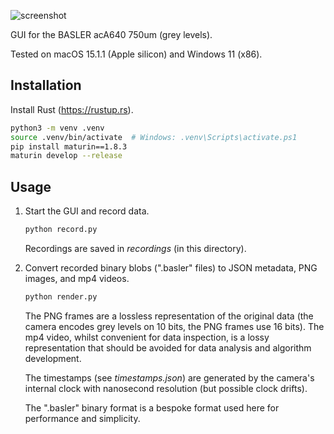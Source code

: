 ![screenshot](screenshot.png)

GUI for the BASLER acA640 750um (grey levels).

Tested on macOS 15.1.1 (Apple silicon) and Windows 11 (x86).

## Installation

Install Rust (https://rustup.rs).

```sh
python3 -m venv .venv
source .venv/bin/activate  # Windows: .venv\Scripts\activate.ps1
pip install maturin==1.8.3
maturin develop --release
```

## Usage

1. Start the GUI and record data.

    ```sh
    python record.py
    ```

    Recordings are saved in _recordings_ (in this directory).

2. Convert recorded binary blobs (".basler" files) to JSON metadata, PNG images, and mp4 videos.

    ```sh
    python render.py
    ```

    The PNG frames are a lossless representation of the original data (the camera encodes grey levels on 10 bits, the PNG frames use 16 bits). The mp4 video, whilst convenient for data inspection, is a lossy representation that should be avoided for data analysis and algorithm development.

    The timestamps (see _timestamps.json_) are generated by the camera's internal clock with nanosecond resolution (but possible clock drifts).

    The ".basler" binary format is a bespoke format used here for performance and simplicity.
